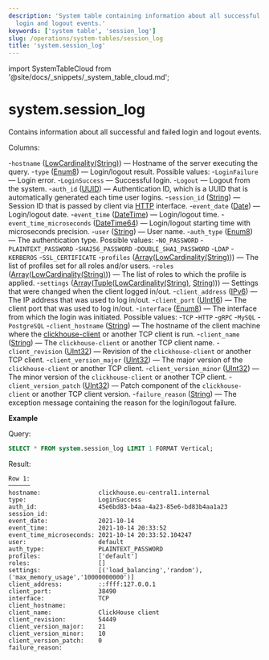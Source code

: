 ```yaml
---
description: 'System table containing information about all successful and failed
  login and logout events.'
keywords: ['system table', 'session_log']
slug: /operations/system-tables/session_log
title: 'system.session_log'
---
```


import SystemTableCloud from '@site/docs/_snippets/_system_table_cloud.md';

# system.session_log

<SystemTableCloud/>

Contains information about all successful and failed login and logout events.

Columns:

-`hostname` ([LowCardinality(String)](../../sql-reference/data-types/string.md)) — Hostname of the server executing the query.
-`type` ([Enum8](../../sql-reference/data-types/enum.md)) — Login/logout result. Possible values:
-`LoginFailure` — Login error.
-`LoginSuccess` — Successful login.
-`Logout` — Logout from the system.
-`auth_id` ([UUID](../../sql-reference/data-types/uuid.md)) — Authentication ID, which is a UUID that is automatically generated each time user logins.
-`session_id` ([String](../../sql-reference/data-types/string.md)) — Session ID that is passed by client via [HTTP](../../interfaces/http.md) interface.
-`event_date` ([Date](../../sql-reference/data-types/date.md)) — Login/logout date.
-`event_time` ([DateTime](../../sql-reference/data-types/datetime.md)) — Login/logout time.
-`event_time_microseconds` ([DateTime64](../../sql-reference/data-types/datetime64.md)) — Login/logout starting time with microseconds precision.
-`user` ([String](../../sql-reference/data-types/string.md)) — User name.
-`auth_type` ([Enum8](../../sql-reference/data-types/enum.md)) — The authentication type. Possible values:
-`NO_PASSWORD`
-`PLAINTEXT_PASSWORD`
-`SHA256_PASSWORD`
-`DOUBLE_SHA1_PASSWORD`
-`LDAP`
-`KERBEROS`
-`SSL_CERTIFICATE`
-`profiles` ([Array](../../sql-reference/data-types/array.md)([LowCardinality(String)](../../sql-reference/data-types/lowcardinality.md))) — The list of profiles set for all roles and/or users.
-`roles` ([Array](../../sql-reference/data-types/array.md)([LowCardinality(String)](../../sql-reference/data-types/lowcardinality.md))) — The list of roles to which the profile is applied.
-`settings` ([Array](../../sql-reference/data-types/array.md)([Tuple](../../sql-reference/data-types/tuple.md)([LowCardinality(String)](../../sql-reference/data-types/lowcardinality.md), [String](../../sql-reference/data-types/string.md)))) — Settings that were changed when the client logged in/out.
-`client_address` ([IPv6](../../sql-reference/data-types/ipv6.md)) — The IP address that was used to log in/out.
-`client_port` ([UInt16](../../sql-reference/data-types/int-uint.md)) — The client port that was used to log in/out.
-`interface` ([Enum8](../../sql-reference/data-types/enum.md)) — The interface from which the login was initiated. Possible values:
-`TCP`
-`HTTP`
-`gRPC`
-`MySQL`
-`PostgreSQL`
-`client_hostname` ([String](../../sql-reference/data-types/string.md)) — The hostname of the client machine where the [clickhouse-client](../../interfaces/cli.md) or another TCP client is run.
-`client_name` ([String](../../sql-reference/data-types/string.md)) — The `clickhouse-client` or another TCP client name.
-`client_revision` ([UInt32](../../sql-reference/data-types/int-uint.md)) — Revision of the `clickhouse-client` or another TCP client.
-`client_version_major` ([UInt32](../../sql-reference/data-types/int-uint.md)) — The major version of the `clickhouse-client` or another TCP client.
-`client_version_minor` ([UInt32](../../sql-reference/data-types/int-uint.md)) — The minor version of the `clickhouse-client` or another TCP client.
-`client_version_patch` ([UInt32](../../sql-reference/data-types/int-uint.md)) — Patch component of the `clickhouse-client` or another TCP client version.
-`failure_reason` ([String](../../sql-reference/data-types/string.md)) — The exception message containing the reason for the login/logout failure.

**Example**

Query:

```sql
SELECT * FROM system.session_log LIMIT 1 FORMAT Vertical;
```

Result:

```text
Row 1:
──────
hostname:                clickhouse.eu-central1.internal
type:                    LoginSuccess
auth_id:                 45e6bd83-b4aa-4a23-85e6-bd83b4aa1a23
session_id:
event_date:              2021-10-14
event_time:              2021-10-14 20:33:52
event_time_microseconds: 2021-10-14 20:33:52.104247
user:                    default
auth_type:               PLAINTEXT_PASSWORD
profiles:                ['default']
roles:                   []
settings:                [('load_balancing','random'),('max_memory_usage','10000000000')]
client_address:          ::ffff:127.0.0.1
client_port:             38490
interface:               TCP
client_hostname:
client_name:             ClickHouse client
client_revision:         54449
client_version_major:    21
client_version_minor:    10
client_version_patch:    0
failure_reason:
```
